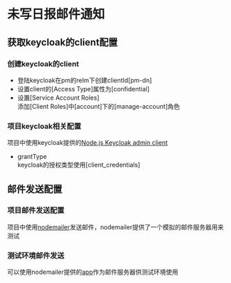 # 未写日报邮件通知  

## 获取keycloak的client配置  

### 创建keycloak的client
- 登陆keycloak在pm的relm下创建clientId[pm-dn]  
- 设置client的[Access Type]属性为[confidential]  
- 设置[Service Account Roles]  
  添加[Client Roles]中[account]下的[manage-account]角色

### 项目keycloak相关配置  
  项目中使用keycloak提供的[Node.js Keycloak admin client](https://www.npmjs.com/package/keycloak-admin)  

- grantType  
   keycloak的授权类型使用[client_credentials]

## 邮件发送配置  

### 项目邮件发送配置  
  项目中使用[nodemailer](https://www.npmjs.com/package/nodemailer)发送邮件，nodemailer提供了一个模拟的邮件服务器用来测试

### 测试环境邮件发送
  可以使用nodemailer提供的[app](https://nodemailer.com/app/)作为邮件服务器供测试环境使用